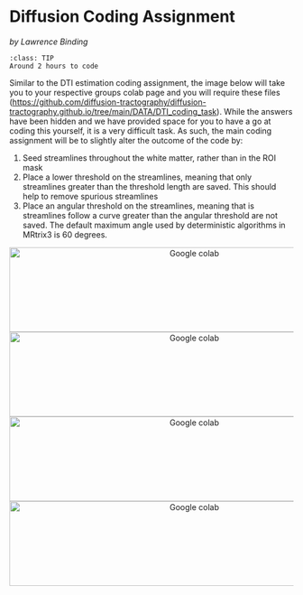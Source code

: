 # Diffusion Coding Assignment
_by Lawrence Binding_


```{admonition} Estimated Time 
:class: TIP
Around 2 hours to code
```

Similar to the DTI estimation coding assignment, the image below will take you to your respective groups colab page and you will require these files (https://github.com/diffusion-tractography/diffusion-tractography.github.io/tree/main/DATA/DTI_coding_task). While the answers have been hidden and we have provided space for you to have a go at coding this yourself, it is a very difficult task. As such, the main coding assignment will be to slightly alter the outcome of the code by: 

1.   Seed streamlines throughout the white matter, rather than in the ROI mask 
2.   Place a lower threshold on the streamlines, meaning that only streamlines greater than the threshold length are saved. This should help to remove spurious streamlines
3.   Place an angular threshold on the streamlines, meaning that is streamlines follow a curve greater than the angular threshold are not saved. The default maximum angle used by deterministic algorithms in MRtrix3 is 60 degrees.

<div class="link-container">
<a href="https://colab.research.google.com/drive/1ZSd4gzq3tt6NMQqgDygi0YtRaa_Xh2Bf?usp=sharing"><img src="../../_static/img/group1.png" alt="Google colab" style="width:640px;height:150px;"></a>
</div>

<div class="link-container">
<a href="https://colab.research.google.com/drive/15yoxylC7jV4BoKEKKKC_6lpWLAwkOJMh?usp=sharing"><img src="../../_static/img/group2.png" alt="Google colab" style="width:640px;height:150px;"></a>
</div>

<div class="link-container">
<a href="https://colab.research.google.com/drive/1x4-XzsdxUNSJZsxVophF2feiiZMc_jSS?usp=sharing"><img src="../../_static/img/group3.png" alt="Google colab" style="width:640px;height:150px;"></a>
</div>

<div class="link-container">
<a href="https://colab.research.google.com/drive/1ROANRoYokTS5WBK0wP1sKkeTNMFdMrFq?usp=sharing"><img src="../../_static/img/group4.png" alt="Google colab" style="width:640px;height:150px;"></a>
</div>




<style>
  .link-container {
		text-align:center;
  		width:100%;
  }
</style>


